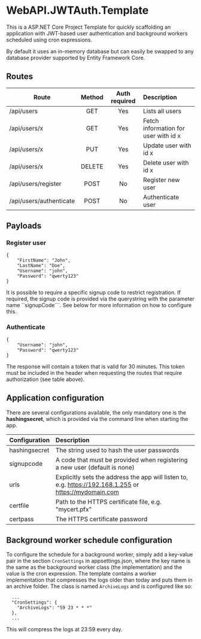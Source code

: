 # WebAPI.JWTAuth.Template
This is a ASP.NET Core Project Template for quickly scaffolding an application with JWT-based user authentication and background workers scheduled using cron expressions.

By default it uses an in-memory database but can easily be swapped to any database provider supported by Entity Framework Core.

## Routes
| Route         | Method | Auth required | Description      |
| ------------- |:------:|:-------------:|:-----------------|
| /api/users    | GET    | Yes | Lists all users  |
| /api/users/x  | GET    | Yes | Fetch information for user with id x |
| /api/users/x  | PUT    | Yes | Update user with id x |
| /api/users/x  | DELETE | Yes | Delete user with id x |
| /api/users/register  | POST | No | Register new user |
| /api/users/authenticate  | POST    | No | Authenticate user |

## Payloads

### Register user
```
{
	"FirstName": "John",
	"LastName": "Doe",
	"Username": "john",
	"Password": "qwerty123"
}
```

It is possible to require a specific signup code to restrict registration. If required, the signup code is provided via the querystring with the parameter name ``signupCode```. See below for more information on how to configure this.

### Authenticate
```
{
	"Username": "john",
	"Password": "qwerty123"
}
```

The response will contain a token that is valid for 30 minutes. This token must be included in the header when requesting the routes that require authorization (see table above).

## Application configuration
There are several configurations available, the only mandatory one is the **hashingsecret**, which is provided via the command line when starting the app.

| Configuration | Description |
| ------------- |:------------|
| hashingsecret | The string used to hash the user passwords |
| signupcode | A code that must be provided when registering a new user (default is none) |
| urls | Explicitly sets the address the app will listen to, e.g. https://192.168.1.255 or https://mydomain.com |
| certfile | Path to the HTTPS certificate file, e.g. "mycert.pfx" |
| certpass | The HTTPS certificate password |

## Background worker schedule configuration
To configure the schedule for a background worker, simply add a key-value pair in the section ```CronSettings``` in appsettings.json, where the key name is the same as the background worker class (the implementation) and the value is the cron expression. The template contains a worker implementation that compresses the logs older than today and puts them in an archive folder. The class is named ```ArchiveLogs``` and is configured like so:
```
  ...
  "CronSettings": {
    "ArchiveLogs": "59 23 * * *"
  },
  ...
```
This will compress the logs at 23:59 every day.
